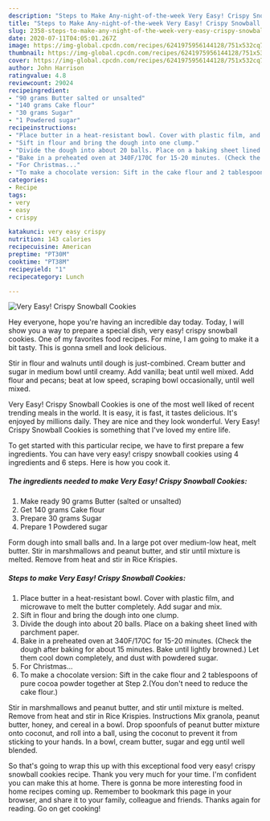 ```yaml
---
description: "Steps to Make Any-night-of-the-week Very Easy! Crispy Snowball Cookies"
title: "Steps to Make Any-night-of-the-week Very Easy! Crispy Snowball Cookies"
slug: 2358-steps-to-make-any-night-of-the-week-very-easy-crispy-snowball-cookies
date: 2020-07-11T04:05:01.267Z
image: https://img-global.cpcdn.com/recipes/6241975956144128/751x532cq70/very-easy-crispy-snowball-cookies-recipe-main-photo.jpg
thumbnail: https://img-global.cpcdn.com/recipes/6241975956144128/751x532cq70/very-easy-crispy-snowball-cookies-recipe-main-photo.jpg
cover: https://img-global.cpcdn.com/recipes/6241975956144128/751x532cq70/very-easy-crispy-snowball-cookies-recipe-main-photo.jpg
author: John Harrison
ratingvalue: 4.8
reviewcount: 29024
recipeingredient:
- "90 grams Butter salted or unsalted"
- "140 grams Cake flour"
- "30 grams Sugar"
- "1 Powdered sugar"
recipeinstructions:
- "Place butter in a heat-resistant bowl. Cover with plastic film, and microwave to melt the butter completely. Add sugar and mix."
- "Sift in flour and bring the dough into one clump."
- "Divide the dough into about 20 balls. Place on a baking sheet lined with parchment paper."
- "Bake in a preheated oven at 340F/170C for 15-20 minutes. (Check the dough after baking for about 15 minutes. Bake until lightly browned.) Let them cool down completely, and dust with powdered sugar."
- "For Christmas..."
- "To make a chocolate version: Sift in the cake flour and 2 tablespoons of pure cocoa powder together at Step 2.(You don&#39;t need to reduce the cake flour.)"
categories:
- Recipe
tags:
- very
- easy
- crispy

katakunci: very easy crispy 
nutrition: 143 calories
recipecuisine: American
preptime: "PT30M"
cooktime: "PT38M"
recipeyield: "1"
recipecategory: Lunch

---
```



![Very Easy! Crispy Snowball Cookies](https://img-global.cpcdn.com/recipes/6241975956144128/751x532cq70/very-easy-crispy-snowball-cookies-recipe-main-photo.jpg)

Hey everyone, hope you're having an incredible day today. Today, I will show you a way to prepare a special dish, very easy! crispy snowball cookies. One of my favorites food recipes. For mine, I am going to make it a bit tasty. This is gonna smell and look delicious.

Stir in flour and walnuts until dough is just-combined. Cream butter and sugar in medium bowl until creamy. Add vanilla; beat until well mixed. Add flour and pecans; beat at low speed, scraping bowl occasionally, until well mixed.

Very Easy! Crispy Snowball Cookies is one of the most well liked of recent trending meals in the world. It is easy, it is fast, it tastes delicious. It's enjoyed by millions daily. They are nice and they look wonderful. Very Easy! Crispy Snowball Cookies is something that I've loved my entire life.


To get started with this particular recipe, we have to first prepare a few ingredients. You can have very easy! crispy snowball cookies using 4 ingredients and 6 steps. Here is how you cook it.

<!--inarticleads1-->

##### The ingredients needed to make Very Easy! Crispy Snowball Cookies:

1. Make ready 90 grams Butter (salted or unsalted)
1. Get 140 grams Cake flour
1. Prepare 30 grams Sugar
1. Prepare 1 Powdered sugar


Form dough into small balls and. In a large pot over medium-low heat, melt butter. Stir in marshmallows and peanut butter, and stir until mixture is melted. Remove from heat and stir in Rice Krispies. 

<!--inarticleads2-->

##### Steps to make Very Easy! Crispy Snowball Cookies:

1. Place butter in a heat-resistant bowl. Cover with plastic film, and microwave to melt the butter completely. Add sugar and mix.
1. Sift in flour and bring the dough into one clump.
1. Divide the dough into about 20 balls. Place on a baking sheet lined with parchment paper.
1. Bake in a preheated oven at 340F/170C for 15-20 minutes. (Check the dough after baking for about 15 minutes. Bake until lightly browned.) Let them cool down completely, and dust with powdered sugar.
1. For Christmas...
1. To make a chocolate version: Sift in the cake flour and 2 tablespoons of pure cocoa powder together at Step 2.(You don&#39;t need to reduce the cake flour.)


Stir in marshmallows and peanut butter, and stir until mixture is melted. Remove from heat and stir in Rice Krispies. Instructions Mix granola, peanut butter, honey, and cereal in a bowl. Drop spoonfuls of peanut butter mixture onto coconut, and roll into a ball, using the coconut to prevent it from sticking to your hands. In a bowl, cream butter, sugar and egg until well blended. 

So that's going to wrap this up with this exceptional food very easy! crispy snowball cookies recipe. Thank you very much for your time. I'm confident you can make this at home. There is gonna be more interesting food in home recipes coming up. Remember to bookmark this page in your browser, and share it to your family, colleague and friends. Thanks again for reading. Go on get cooking!
